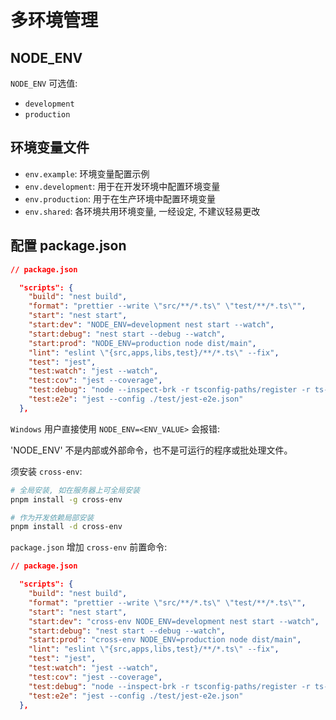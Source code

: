 # 多环境管理

## NODE_ENV

`NODE_ENV` 可选值:

- `development`
- `production`

## 环境变量文件

- `env.example`: 环境变量配置示例
- `env.development`: 用于在开发环境中配置环境变量
- `env.production`: 用于在生产环境中配置环境变量
- `env.shared`: 各环境共用环境变量, 一经设定, 不建议轻易更改

## 配置 package.json

```json
// package.json

  "scripts": {
    "build": "nest build",
    "format": "prettier --write \"src/**/*.ts\" \"test/**/*.ts\"",
    "start": "nest start",
    "start:dev": "NODE_ENV=development nest start --watch",
    "start:debug": "nest start --debug --watch",
    "start:prod": "NODE_ENV=production node dist/main",
    "lint": "eslint \"{src,apps,libs,test}/**/*.ts\" --fix",
    "test": "jest",
    "test:watch": "jest --watch",
    "test:cov": "jest --coverage",
    "test:debug": "node --inspect-brk -r tsconfig-paths/register -r ts-node/register node_modules/.bin/jest --runInBand",
    "test:e2e": "jest --config ./test/jest-e2e.json"
  },
```

`Windows` 用户直接使用 `NODE_ENV=<ENV_VALUE>` 会报错:

  'NODE_ENV' 不是内部或外部命令，也不是可运行的程序或批处理文件。

须安装 `cross-env`:

```bash
# 全局安装, 如在服务器上可全局安装
pnpm install -g cross-env

# 作为开发依赖局部安装
pnpm install -d cross-env
```

`package.json` 增加 `cross-env` 前置命令:

```json
// package.json

  "scripts": {
    "build": "nest build",
    "format": "prettier --write \"src/**/*.ts\" \"test/**/*.ts\"",
    "start": "nest start",
    "start:dev": "cross-env NODE_ENV=development nest start --watch",
    "start:debug": "nest start --debug --watch",
    "start:prod": "cross-env NODE_ENV=production node dist/main",
    "lint": "eslint \"{src,apps,libs,test}/**/*.ts\" --fix",
    "test": "jest",
    "test:watch": "jest --watch",
    "test:cov": "jest --coverage",
    "test:debug": "node --inspect-brk -r tsconfig-paths/register -r ts-node/register node_modules/.bin/jest --runInBand",
    "test:e2e": "jest --config ./test/jest-e2e.json"
  },
```
